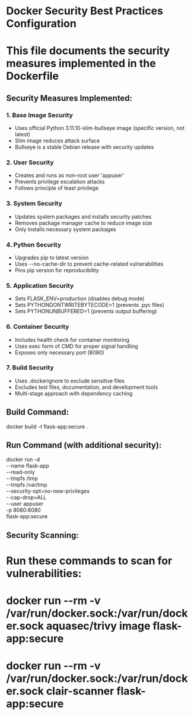 # Docker Security Best Practices Configuration
# This file documents the security measures implemented in the Dockerfile

## Security Measures Implemented:

### 1. Base Image Security
- Uses official Python 3.11.10-slim-bullseye image (specific version, not latest)
- Slim image reduces attack surface
- Bullseye is a stable Debian release with security updates

### 2. User Security
- Creates and runs as non-root user 'appuser'
- Prevents privilege escalation attacks
- Follows principle of least privilege

### 3. System Security
- Updates system packages and installs security patches
- Removes package manager cache to reduce image size
- Only installs necessary system packages

### 4. Python Security
- Upgrades pip to latest version
- Uses --no-cache-dir to prevent cache-related vulnerabilities
- Pins pip version for reproducibility

### 5. Application Security
- Sets FLASK_ENV=production (disables debug mode)
- Sets PYTHONDONTWRITEBYTECODE=1 (prevents .pyc files)
- Sets PYTHONUNBUFFERED=1 (prevents output buffering)

### 6. Container Security
- Includes health check for container monitoring
- Uses exec form of CMD for proper signal handling
- Exposes only necessary port (8080)

### 7. Build Security
- Uses .dockerignore to exclude sensitive files
- Excludes test files, documentation, and development tools
- Multi-stage approach with dependency caching

## Build Command:
docker build -t flask-app:secure .

## Run Command (with additional security):
docker run -d \
  --name flask-app \
  --read-only \
  --tmpfs /tmp \
  --tmpfs /var/tmp \
  --security-opt=no-new-privileges \
  --cap-drop=ALL \
  --user appuser \
  -p 8080:8080 \
  flask-app:secure

## Security Scanning:
# Run these commands to scan for vulnerabilities:
# docker run --rm -v /var/run/docker.sock:/var/run/docker.sock aquasec/trivy image flask-app:secure
# docker run --rm -v /var/run/docker.sock:/var/run/docker.sock clair-scanner flask-app:secure
